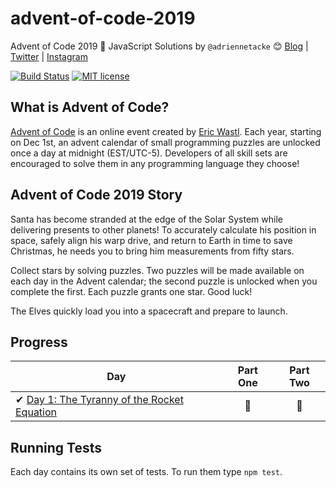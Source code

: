 # advent-of-code-2019
Advent of Code 2019 🎄 JavaScript Solutions by 
`@adriennetacke` 😊
[Blog](https://blog.adrienne.io/)
|
[Twitter](https://twitter.com/adriennetacke)
|
[Instagram](https://www.instagram.com/adriennetacke)

[![Build Status](https://github.com/adriennetacke/advent-of-code-2019/workflows/build/badge.svg)](https://github.com/adriennetacke/advent-of-code-2019/actions)
[![MIT license](https://img.shields.io/badge/License-MIT-blue.svg)](https://opensource.org/licenses/MIT)


## What is Advent of Code?
[Advent of Code](http://adventofcode.com) is an online event created by [Eric Wastl](https://twitter.com/ericwastl). Each year, starting on Dec 1st, an advent calendar of small programming puzzles are unlocked once a day at midnight (EST/UTC-5). Developers of all skill sets are encouraged to solve them in any programming language they choose!

## Advent of Code 2019 Story
Santa has become stranded at the edge of the Solar System while delivering presents to other planets! To accurately calculate his position in space, safely align his warp drive, and return to Earth in time to save Christmas, he needs you to bring him measurements from fifty stars.

Collect stars by solving puzzles. Two puzzles will be made available on each day in the Advent calendar; the second puzzle is unlocked when you complete the first. Each puzzle grants one star. Good luck!

The Elves quickly load you into a spacecraft and prepare to launch.

## Progress

| Day  | Part One | Part Two | 
|---|:---:|:---:|
| ✔ [Day 1: The Tyranny of the Rocket Equation](https://github.com/adriennetacke/advent-of-code-2019/tree/master/day-1-tyranny-of-rocket-equation)| 🌟| 🌟|

## Running Tests

Each day contains its own set of tests. To run them type `npm test`.


